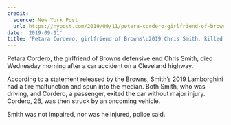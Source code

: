 ```yaml
---
credit:
  source: New York Post
  url: https://nypost.com/2019/09/11/petara-cordero-girlfriend-of-browns-chris-smith-killed-in-accident/
date: '2019-09-11'
title: "Petara Cordero, girlfriend of Browns\u2019 Chris Smith, killed in accident"
---
```



Petara Cordero, the girlfriend of Browns defensive end Chris Smith, died Wednesday morning after a car accident on a Cleveland highway.

According to a statement released by the Browns, Smith’s 2019 Lamborghini had a tire malfunction and spun into the median. Both Smith, who was driving, and Cordero, a passenger, exited the car without major injury. Cordero, 26, was then struck by an oncoming vehicle.

Smith was not impaired, nor was he injured, police said.